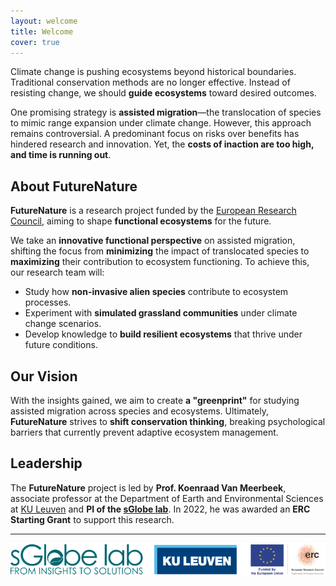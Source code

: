 ```yaml
---
layout: welcome
title: Welcome
cover: true
---
```


Climate change is pushing ecosystems beyond historical boundaries. Traditional conservation methods are no longer effective. Instead of resisting change, we should **guide ecosystems** toward desired outcomes. 

One promising strategy is **assisted migration**—the translocation of species to mimic range expansion under climate change. However, this approach remains controversial. A predominant focus on risks over benefits has hindered research and innovation. Yet, the **costs of inaction are too high, and time is running out**.

## About **FutureNature**
**FutureNature** is a research project funded by the [European Research Council](https://cordis.europa.eu/project/id/101076837), aiming to shape **functional ecosystems** for the future. 

We take an **innovative functional perspective** on assisted migration, shifting the focus from **minimizing** the impact of translocated species to **maximizing** their contribution to ecosystem functioning. To achieve this, our research team will:

- Study how **non-invasive alien species** contribute to ecosystem processes.
- Experiment with **simulated grassland communities** under climate change scenarios.
- Develop knowledge to **build resilient ecosystems** that thrive under future conditions.

## Our Vision
With the insights gained, we aim to create **a "greenprint"** for studying assisted migration across species and ecosystems. Ultimately, **FutureNature** strives to **shift conservation thinking**, breaking psychological barriers that currently prevent adaptive ecosystem management.

## Leadership
The **FutureNature** project is led by **Prof. Koenraad Van Meerbeek**, associate professor at the Department of Earth and Environmental Sciences at [KU Leuven](https://www.kuleuven.be/english/kuleuven/index.html) and **PI of the [sGlobe lab](https://www.sglobelab.com)**. In 2022, he was awarded an **ERC Starting Grant** to support this research.

---

![logos](/assets/img/logos.png)
